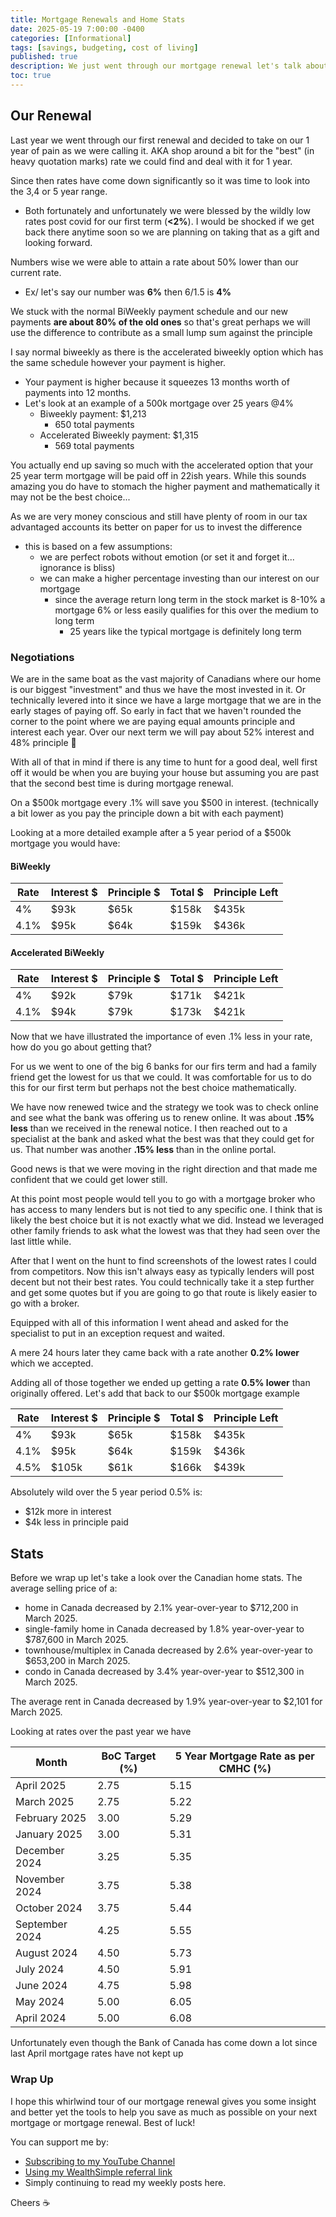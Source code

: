 ```yaml
---
title: Mortgage Renewals and Home Stats
date: 2025-05-19 7:00:00 -0400
categories: [Informational]
tags: [savings, budgeting, cost of living]
published: true
description: We just went through our mortgage renewal let's talk about it and take a look at home prices / climate in ontario
toc: true
---
```


## Our Renewal
Last year we went through our first renewal and decided to take on our 1 year of pain as we were calling it. AKA shop around a bit for the "best" (in heavy quotation marks) rate we could find and deal with it for 1 year.

Since then rates have come down significantly so it was time to look into the 3,4 or  5 year range.
- Both fortunately and unfortunately we were blessed by the wildly low rates post covid for our first term (**<2%**). I would be shocked if we get back there anytime soon so we are planning on taking that as a gift and looking forward.

Numbers wise we were able to attain a rate about 50% lower than our current rate.
- Ex/ let's say our number was **6%** then 6/1.5 is **4%**

We stuck with the normal BiWeekly payment schedule and our new payments **are about 80% of the old ones** so that's great perhaps we will use the difference to contribute as a small lump sum against the principle

I say normal biweekly as there is the accelerated biweekly option which has the same schedule however your payment is higher. 
- Your payment is higher because it squeezes 13 months worth of payments into 12 months.
- Let's look at an example of a 500k mortgage over 25 years @4%
  - Biweekly payment: $1,213
    - 650 total payments
  - Accelerated Biweekly payment: $1,315
    - 569 total payments

You actually end up saving so much with the accelerated option that your 25 year term mortgage will be paid off in 22ish years. While this sounds amazing you do have to stomach the higher payment and mathematically it may not be the best choice...

As we are very money conscious and still have plenty of room in our tax advantaged accounts its better on paper for us to invest the difference
- this is based on a few assumptions:
  - we are perfect robots without emotion (or set it and forget it... ignorance is bliss)
  - we can make a higher percentage investing than our interest on our mortgage
    - since the average return long term in the stock market is 8-10% a mortgage 6% or less easily qualifies for this over the medium to long term
      - 25 years like the typical mortgage is definitely long term

### Negotiations
We are in the same boat as the vast majority of Canadians where our home is our biggest "investment" and thus we have the most invested in it. Or technically levered into it since we have a large mortgage that we are in the early stages of paying off. So early in fact that we haven't rounded the corner to the point where we are paying equal amounts principle and interest each year. Over our next term we will pay about 52% interest and 48% principle 😬

With all of that in mind if there is any time to hunt for a good deal, well first off it would be when you are buying your house but assuming you are past that the second best time is during mortgage renewal.

On a $500k mortgage every .1% will save you $500 in interest. (technically a bit lower as you pay the principle down a bit with each payment)

Looking at a more detailed example after a 5 year period of a $500k mortgage you would have:

#### BiWeekly

| Rate | Interest $ | Principle $ | Total $ | Principle Left |
| ---- | ---------- | ----------- | ------- | -------------- |
| 4%   | $93k       | $65k        | $158k   | $435k          |
| 4.1% | $95k       | $64k        | $159k   | $436k          |


#### Accelerated BiWeekly

| Rate | Interest $ | Principle $ | Total $ | Principle Left |
| ---- | ---------- | ----------- | ------- | -------------- |
| 4%   | $92k       | $79k        | $171k   | $421k          |
| 4.1% | $94k       | $79k        | $173k   | $421k          |

Now that we have illustrated the importance of even .1% less in your rate, how do you go about getting that?

For us we went to one of the big 6 banks for our firs term and had a family friend get the lowest for us that we could. It was comfortable for us to do this for our first term but perhaps not the best choice mathematically.

We have now renewed twice and the strategy we took was to check online and see what the bank was offering us to renew online. It was about **.15% less** than we received in the renewal notice. I then reached out to a specialist at the bank and asked what the best was that they could get for us. That number was another **.15% less** than in the online portal.

Good news is that we were moving in the right direction and that made me confident that we could get lower still.

At this point most people would tell you to go with a mortgage broker who has access to many lenders but is not tied to any specific one. I think that is likely the best choice but it is not exactly what we did. Instead we leveraged other family friends to ask what the lowest was that they had seen over the last little while.

After that I went on the hunt to find screenshots of the lowest rates I could from competitors. Now this isn't always easy as typically lenders will post decent but not their best rates. You could technically take it a step further and get some quotes but if you are going to go that route is likely easier to go with a broker.

Equipped with all of this information I went ahead and asked for the specialist to put in an exception request and waited.

A mere 24 hours later they came back with a rate another **0.2% lower** which we accepted.

Adding all of those together we ended up getting a rate **0.5% lower** than originally offered. Let's add that back to our $500k mortgage example

| Rate | Interest $ | Principle $ | Total $ | Principle Left |
| ---- | ---------- | ----------- | ------- | -------------- |
| 4%   | $93k       | $65k        | $158k   | $435k          |
| 4.1% | $95k       | $64k        | $159k   | $436k          |
| 4.5% | $105k      | $61k        | $166k   | $439k          |

Absolutely wild over the 5 year period
0.5% is:
- $12k more in interest
- $4k less in principle paid

## Stats
Before we wrap up let's take a look over the Canadian home stats.
The average selling price of a:
- home in Canada decreased by 2.1% year-over-year to $712,200 in March 2025.
- single-family home in Canada decreased by 1.8% year-over-year to $787,600 in March 2025.
- townhouse/multiplex in Canada decreased by 2.6% year-over-year to $653,200 in March 2025.
- condo in Canada decreased by 3.4% year-over-year to $512,300 in March 2025.

The average rent in Canada decreased by 1.9% year-over-year to $2,101 for March 2025.

Looking at rates over the past year we have

| Month          | BoC	Target (%) | 5 Year Mortgage Rate as per CMHC (%) |
| -------------- | -------------- | ------------------------------------ |
| April 2025     | 2.75           | 5.15                                 |
| March 2025     | 2.75           | 5.22                                 |
| February 2025  | 3.00           | 5.29                                 |
| January 2025   | 3.00           | 5.31                                 |
| December 2024  | 3.25           | 5.35                                 |
| November 2024  | 3.75           | 5.38                                 |
| October 2024   | 3.75           | 5.44                                 |
| September 2024 | 4.25           | 5.55                                 |
| August 2024    | 4.50           | 5.73                                 |
| July 2024      | 4.50           | 5.91                                 |
| June 2024      | 4.75           | 5.98                                 |
| May 2024       | 5.00           | 6.05                                 |
| April 2024     | 5.00           | 6.08                                 |

Unfortunately even though the Bank of Canada has come down a lot since last April mortgage rates have not kept up

### Wrap Up

I hope this whirlwind tour of our mortgage renewal gives you some insight and better yet the tools to help you save as much as possible on your next mortgage or mortgage renewal. Best of luck!

You can support me by:
- [Subscribing to my YouTube Channel](https://www.youtube.com/@FinancialFreedomAnOdyssey?sub_confirmation=1)
- [Using my WealthSimple referral link](https://my.wealthsimple.com/app/public/trade-referral-signup?code=VUGTXQ)
- Simply continuing to read my weekly posts here.

Cheers ☕